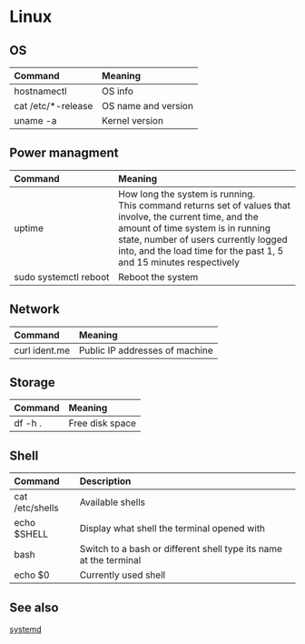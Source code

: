 # Linux

## OS

Command | Meaning
:-|:-
hostnamectl | OS info
cat /etc/*-release | OS name and version
uname -a | Kernel version

## Power managment

Command | Meaning
:-|:-
uptime | How long the system is running. <br/>This command returns set of values that involve, the current time, and the amount of time system is in running state, number of users currently logged into, and the load time for the past 1, 5 and 15 minutes respectively
sudo&nbsp;systemctl&nbsp;reboot | Reboot the system

## Network

Command | Meaning
:-|:-
curl ident.me | Public IP addresses of machine

## Storage

Command | Meaning
:-|:-
df -h . | Free disk space

## Shell

Command | Description
:-|:-
cat /etc/shells | Available shells
echo $SHELL | Display what shell the terminal opened with
bash | Switch to a bash or different shell type its name at the terminal
echo $0 | Currently used shell


## See also

[systemd](https://wiki.archlinux.org/index.php/systemd)
